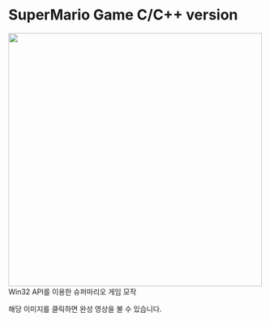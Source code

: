 
# SuperMario Game C/C++ version


[<img src="https://img.youtube.com/vi/_HX0qRxo9Gg/maxresdefault.jpg" width="500">](https://www.youtube.com/watch?v=_HX0qRxo9Gg)
Win32 API를 이용한 슈퍼마리오 게임 모작

해당 이미지를 클릭하면 완성 영상을 볼 수 있습니다.
